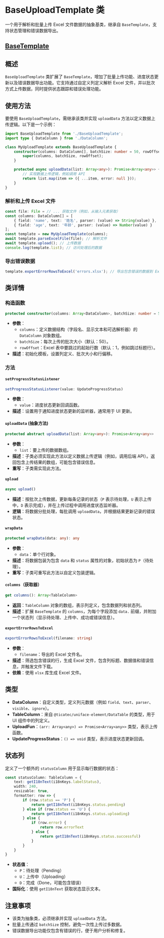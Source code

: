 
# BaseUploadTemplate 类

一个用于解析和批量上传 Excel 文件数据的抽象基类，继承自 `BaseTemplate`，支持状态管理和错误数据导出。

## [BaseTemplate](./BaseTemplate_cn.md)

## 概述

`BaseUploadTemplate` 类扩展了 `BaseTemplate`，增加了批量上传功能、进度状态更新以及错误数据导出功能。它支持通过自定义列定义解析 Excel 文件，并以批次方式上传数据，同时提供状态跟踪和错误处理功能。

## 使用方法

要使用 `BaseUploadTemplate`，需继承该类并实现 `uploadData` 方法以定义数据上传逻辑。以下是一个示例：

```typescript
import BaseUploadTemplate from './BaseUploadTemplate';
import type { DataColumn } from './DataColumn';

class MyUploadTemplate extends BaseUploadTemplate {
    constructor(columns: DataColumn[], batchSize: number = 50, rowOffset: number = 1) {
        super(columns, batchSize, rowOffset);
    }

    protected async uploadData(list: Array<any>): Promise<Array<any>> {
        // 实现数据上传逻辑，例如调用 API
        return list.map(item => ({ ...item, error: null }));
    }
}
```

### 解析和上传 Excel 文件

```typescript
const file: File = // ... 获取文件（例如，从输入元素获取）
const columns: DataColumn[] = [
    { field: 'name', text: '姓名', parser: (value) => String(value) },
    { field: 'age', text: '年龄', parser: (value) => Number(value) }
];
const template = new MyUploadTemplate(columns);
await template.parseExcelFile(file); // 解析文件
await template.upload(); // 上传数据
console.log(template.list); // 访问处理后的数据
```

### 导出错误数据

```typescript
template.exportErrorRowsToExcel('errors.xlsx'); // 导出包含错误的数据到 Excel 文件
```

## 类详情

### 构造函数

```typescript
protected constructor(columns: Array<DataColumn>, batchSize: number = 50, rowOffset: number = 1)
```

- **参数**：
    - `columns`：定义数据结构（字段名、显示文本和可选解析器）的 `DataColumn` 对象数组。
    - `batchSize`：每次上传的批次大小（默认：50）。
    - `rowOffset`：Excel 表中要跳过的起始行数（默认：1，例如跳过标题行）。
- **描述**：初始化模板，设置列定义、批次大小和行偏移。

### 方法

#### `setProgressStatusListener`

```typescript
setProgressStatusListener(value: UpdateProgressStatus)
```

- **参数**：
    - `value`：进度状态更新回调函数。
- **描述**：设置用于通知进度状态更新的监听器，通常用于 UI 更新。

#### `uploadData` (抽象方法)

```typescript
protected abstract uploadData(list: Array<any>): Promise<Array<any>>
```

- **参数**：
    - `list`：要上传的数据数组。
- **描述**：子类必须实现此方法以定义数据上传逻辑（例如，调用后端 API）。返回包含上传结果的数组，可能包含错误信息。
- **重写**：子类需实现此方法。

#### `upload`

```typescript
async upload()
```

- **描述**：按批次上传数据，更新每条记录的状态（`P` 表示待处理，`U` 表示上传中，`D` 表示完成），并在上传过程中调用进度状态监听器。
- **逻辑**：将数据分批处理，每批调用 `uploadData`，并根据结果更新记录的错误状态。

#### `wrapData`

```typescript
protected wrapData(data: any): any
```

- **参数**：
    - `data`：单个行对象。
- **描述**：将数据包装为包含 `data` 和 `status` 属性的对象，初始状态为 `P`（待处理）。
- **重写**：子类可重写此方法以自定义包装逻辑。

#### `columns`（获取器）

```typescript
get columns(): Array<TableColumn>
```

- **返回**：`TableColumn` 对象的数组，表示列定义，包含数据列和状态列。
- **描述**：扩展 `BaseTemplate` 的 `columns`，为每个字段添加 `data.` 前缀，并附加一个状态列（显示待处理、上传中、成功或错误信息）。

#### `exportErrorRowsToExcel`

```typescript
exportErrorRowsToExcel(filename: string)
```

- **参数**：
    - `filename`：导出的 Excel 文件名。
- **描述**：筛选包含错误的行，生成 Excel 文件，包含列标题、数据值和错误信息，并触发文件下载。
- **依赖**：使用 `xlsx` 库生成 Excel 文件。

## 类型

- **DataColumn**：自定义类型，定义列元数据（例如 `field`、`text`、`parser`、`visible`、`ignore`）。
- **TableColumn**：来自 `@ticatec/uniface-element/DataTable` 的类型，用于 UI 组件中的列定义。
- **UploadFun**：`(arr: Array<any>) => Promise<Array<any>>` 类型，表示上传函数。
- **UpdateProgressStatus**：`() => void` 类型，表示进度状态更新回调。

## 状态列

定义了一个额外的 `statusColumn` 用于显示每行数据的状态：

```typescript
const statusColumn: TableColumn = {
    text: getI18nText(i18nKeys.labelStatus),
    width: 240,
    resizable: true,
    formatter: row => {
        if (row.status == 'P') {
            return getI18nText(i18nKeys.status.pending)
        } else if (row.status == 'U') {
            return getI18nText(i18nKeys.status.uploading)
        } else {
            if (row.error) {
                return row.errorText
            } else {
                return getI18nText(i18nKeys.status.successful)
            }
        }
    }
}
```

- **状态值**：
    - `P`：待处理（Pending）
    - `U`：上传中（Uploading）
    - `D`：完成（Done，可能包含错误）
- **国际化**：使用 `getI18nText` 获取状态显示文本。


## 注意事项

- 该类为抽象类，必须继承并实现 `uploadData` 方法。
- 批量上传通过 `batchSize` 控制，避免一次性上传过多数据。
- 错误数据导出功能仅包含有错误的行，便于用户分析和修复。
